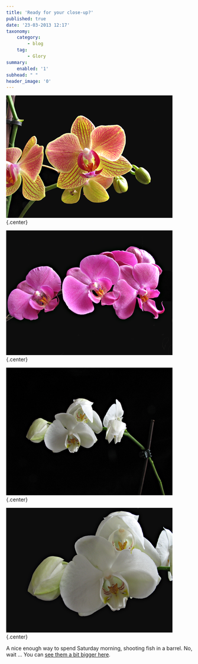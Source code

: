 ```yaml
---
title: 'Ready for your close-up?'
published: true
date: '23-03-2013 12:17'
taxonomy:
    category:
        - blog
    tag:
        - Glory
summary:
    enabled: '1'
subhead: " "
header_image: '0'
---
```


![Orchid flower 01](Orchid01.png){.center}

![Orchid flower 02](Orchid02.png){.center}

![Orchid flower 03](Orchid03.png){.center}

![Orchid flower 04](Orchid04.png){.center}

A nice enough way to spend Saturday morning, shooting fish in a barrel. No, wait … You can [see them a bit bigger here](https://flic.kr/s/aHsjEs4SJA).
